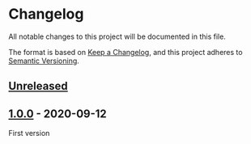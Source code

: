 # Changelog
All notable changes to this project will be documented in this file.

The format is based on [Keep a Changelog](https://keepachangelog.com/en/1.0.0/),
and this project adheres to [Semantic Versioning](https://semver.org/spec/v2.0.0.html).

## [Unreleased]

## [1.0.0] - 2020-09-12

First version

[Unreleased]: https://github.com/MacFJA/svelte-undoable/compare/1.0.0...HEAD
[1.0.0]: https://github.com/MacFJA/svelte-undoable/releases/tag/1.0.0

